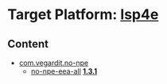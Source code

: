 # Target Platform: [lsp4e](https://raw.githubusercontent.com/eclipse-lsp4e/lsp4e/refs/heads/main/target-platforms/target-platform-latest/target-platform-latest.target)

## Content
 - [com.vegardit.no-npe](https://repo1.maven.org/maven2/com/vegardit/no-npe/)
    - [no-npe-eea-all](https://repo1.maven.org/maven2/com/vegardit/no-npe/no-npe-eea-all/) **[1.3.1](https://repo1.maven.org/maven2/com/vegardit/no-npe/no-npe-eea-all/1.3.1)**
